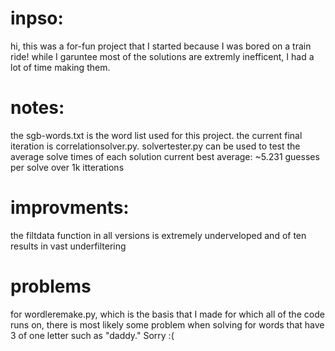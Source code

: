 # inpso:
hi, this was a for-fun project that I started because I was bored on a train ride!
while I garuntee most of the solutions are extremly inefficent, I had a lot of time making them.

# notes:
the sgb-words.txt is the word list used for this project.
the current final iteration is correlationsolver.py.
solvertester.py can be used to test the average solve times of each solution
current best average: ~5.231 guesses per solve over 1k itterations  

# improvments:
the filtdata function in all versions is extremely underveloped and of ten results in vast underfiltering

# problems
for wordleremake.py, which is the basis that I made for which all of the code runs on, there is most likely some problem when solving for words that have 3 of one letter such as "daddy."
Sorry :(
